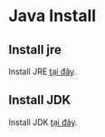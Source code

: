 # Java Install

## Install jre

Install JRE [tại đây](https://www.java.com/download/ie_manual.jsp).

## Install JDK

Install JDK [tại đây](https://www.oracle.com/java/technologies/downloads/).